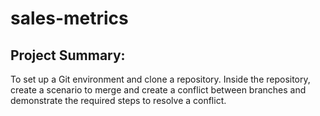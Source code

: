 # sales-metrics

## Project Summary:
To set up a Git environment and clone a repository. 
Inside the repository, create a scenario to merge and create a conflict between branches and demonstrate the required steps to resolve a conflict.

